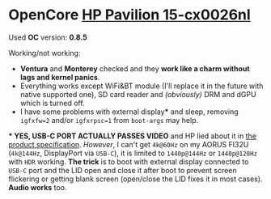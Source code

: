 # OpenCore [HP Pavilion 15-cx0026nl](https://support.hp.com/lt-en/document/c06293221)
Used **OC** version: **0.8.5**

Working/not working:
* **Ventura** and **Monterey** checked and they **work like a charm without lags and kernel panics**.
* Everything works except WiFi&BT module (I'll replace it in the future with native supported one), SD card reader and *(obviously)* DRM and dGPU which is turned off.
* I have some problems with external display<b>\*</b> and sleep, removing `igfxfw=2` and/or `igfxrpsc=1` from `boot-args` may help.

**\* YES, USB-C PORT ACTUALLY PASSES VIDEO** and HP lied about it in [the product specification](https://support.hp.com/lt-en/document/c06293221). *However*, I can't get `4k@60Hz` on my AORUS FI32U (`4k@144Hz`, DisplayPort via `USB-C`), it is limited to `1440p@144Hz` or `1440p@120Hz` with `HDR` working. **The trick** is to boot with external display connected to `USB-C` port and the LID open and close it after boot to prevent screen flickering or getting blank screen (open/close the LID fixes it in most cases). **Audio works** too.
